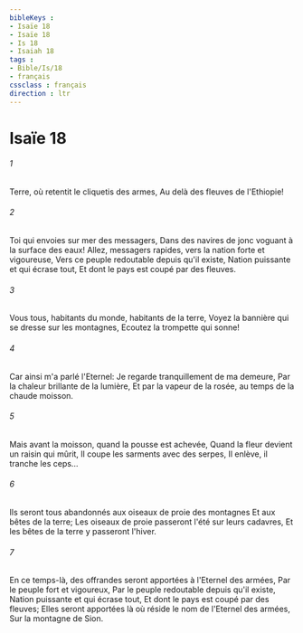```yaml
---
bibleKeys : 
- Isaïe 18
- Isaïe 18
- Is 18
- Isaiah 18
tags : 
- Bible/Is/18
- français
cssclass : français
direction : ltr
---
```


# Isaïe 18

###### 1
Terre, où retentit le cliquetis des armes, Au delà des fleuves de l'Ethiopie!
###### 2
Toi qui envoies sur mer des messagers, Dans des navires de jonc voguant à la surface des eaux! Allez, messagers rapides, vers la nation forte et vigoureuse, Vers ce peuple redoutable depuis qu'il existe, Nation puissante et qui écrase tout, Et dont le pays est coupé par des fleuves.
###### 3
Vous tous, habitants du monde, habitants de la terre, Voyez la bannière qui se dresse sur les montagnes, Ecoutez la trompette qui sonne!
###### 4
Car ainsi m'a parlé l'Eternel: Je regarde tranquillement de ma demeure, Par la chaleur brillante de la lumière, Et par la vapeur de la rosée, au temps de la chaude moisson.
###### 5
Mais avant la moisson, quand la pousse est achevée, Quand la fleur devient un raisin qui mûrit, Il coupe les sarments avec des serpes, Il enlève, il tranche les ceps...
###### 6
Ils seront tous abandonnés aux oiseaux de proie des montagnes Et aux bêtes de la terre; Les oiseaux de proie passeront l'été sur leurs cadavres, Et les bêtes de la terre y passeront l'hiver.
###### 7
En ce temps-là, des offrandes seront apportées à l'Eternel des armées, Par le peuple fort et vigoureux, Par le peuple redoutable depuis qu'il existe, Nation puissante et qui écrase tout, Et dont le pays est coupé par des fleuves; Elles seront apportées là où réside le nom de l'Eternel des armées, Sur la montagne de Sion.
